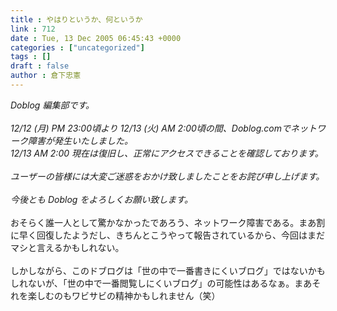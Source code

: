 ```yaml
---
title : やはりというか、何というか
link : 712
date : Tue, 13 Dec 2005 06:45:43 +0000
categories : ["uncategorized"]
tags : []
draft : false
author : 倉下忠憲
---
```


<I>Doblog 編集部です。<BR><BR>12/12 (月) PM 23:00頃より 12/13 (火) AM 2:00頃の間、Doblog.comでネットワーク障害が発生いたしました。<BR>12/13 AM 2:00 現在は復旧し、正常にアクセスできることを確認しております。<BR><BR>ユーザーの皆様には大変ご迷惑をおかけ致しましたことをお詫び申し上げます。<BR><BR>今後とも Doblog をよろしくお願い致します。</I><BR><BR>おそらく誰一人として驚かなかったであろう、ネットワーク障害である。まあ割に早く回復したようだし、きちんとこうやって報告されているから、今回はまだマシと言えるかもしれない。<BR><BR>しかしながら、このドブログは「世の中で一番書きにくいブログ」ではないかもしれないが、「世の中で一番閲覧しにくいブログ」の可能性はあるなぁ。まあそれを楽しむのもワビサビの精神かもしれません（笑）<br><br>
